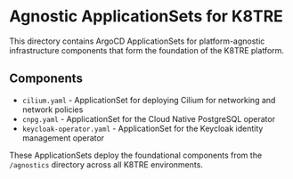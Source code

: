 # Agnostic ApplicationSets for K8TRE

This directory contains ArgoCD ApplicationSets for platform-agnostic infrastructure components that form the foundation of the K8TRE platform.

## Components

- `cilium.yaml` - ApplicationSet for deploying Cilium for networking and network policies
- `cnpg.yaml` - ApplicationSet for the Cloud Native PostgreSQL operator
- `keycloak-operator.yaml` - ApplicationSet for the Keycloak identity management operator

These ApplicationSets deploy the foundational components from the `/agnostics` directory across all K8TRE environments.